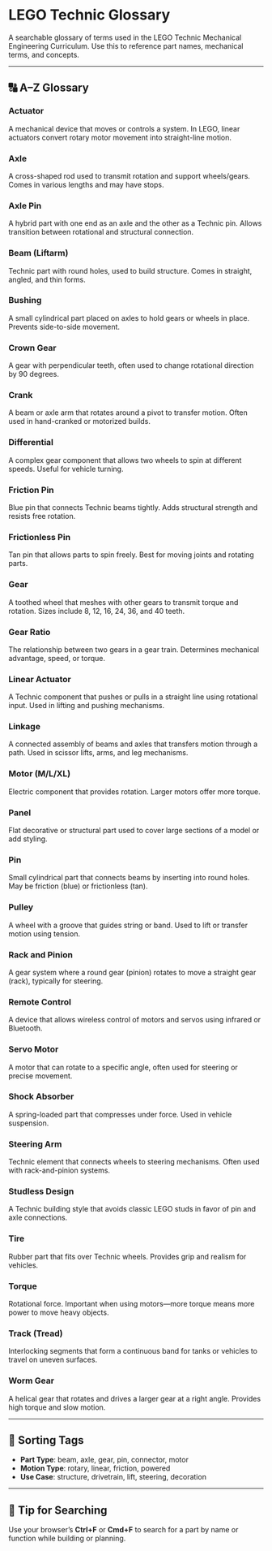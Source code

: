# LEGO Technic Glossary

A searchable glossary of terms used in the LEGO Technic Mechanical Engineering Curriculum. Use this to reference part names, mechanical terms, and concepts.

---

## 🔠 A–Z Glossary

### **Actuator**
A mechanical device that moves or controls a system. In LEGO, linear actuators convert rotary motor movement into straight-line motion.

### **Axle**
A cross-shaped rod used to transmit rotation and support wheels/gears. Comes in various lengths and may have stops.

### **Axle Pin**
A hybrid part with one end as an axle and the other as a Technic pin. Allows transition between rotational and structural connection.

### **Beam (Liftarm)**
Technic part with round holes, used to build structure. Comes in straight, angled, and thin forms.

### **Bushing**
A small cylindrical part placed on axles to hold gears or wheels in place. Prevents side-to-side movement.

### **Crown Gear**
A gear with perpendicular teeth, often used to change rotational direction by 90 degrees.

### **Crank**
A beam or axle arm that rotates around a pivot to transfer motion. Often used in hand-cranked or motorized builds.

### **Differential**
A complex gear component that allows two wheels to spin at different speeds. Useful for vehicle turning.

### **Friction Pin**
Blue pin that connects Technic beams tightly. Adds structural strength and resists free rotation.

### **Frictionless Pin**
Tan pin that allows parts to spin freely. Best for moving joints and rotating parts.

### **Gear**
A toothed wheel that meshes with other gears to transmit torque and rotation. Sizes include 8, 12, 16, 24, 36, and 40 teeth.

### **Gear Ratio**
The relationship between two gears in a gear train. Determines mechanical advantage, speed, or torque.

### **Linear Actuator**
A Technic component that pushes or pulls in a straight line using rotational input. Used in lifting and pushing mechanisms.

### **Linkage**
A connected assembly of beams and axles that transfers motion through a path. Used in scissor lifts, arms, and leg mechanisms.

### **Motor (M/L/XL)**
Electric component that provides rotation. Larger motors offer more torque.

### **Panel**
Flat decorative or structural part used to cover large sections of a model or add styling.

### **Pin**
Small cylindrical part that connects beams by inserting into round holes. May be friction (blue) or frictionless (tan).

### **Pulley**
A wheel with a groove that guides string or band. Used to lift or transfer motion using tension.

### **Rack and Pinion**
A gear system where a round gear (pinion) rotates to move a straight gear (rack), typically for steering.

### **Remote Control**
A device that allows wireless control of motors and servos using infrared or Bluetooth.

### **Servo Motor**
A motor that can rotate to a specific angle, often used for steering or precise movement.

### **Shock Absorber**
A spring-loaded part that compresses under force. Used in vehicle suspension.

### **Steering Arm**
Technic element that connects wheels to steering mechanisms. Often used with rack-and-pinion systems.

### **Studless Design**
A Technic building style that avoids classic LEGO studs in favor of pin and axle connections.

### **Tire**
Rubber part that fits over Technic wheels. Provides grip and realism for vehicles.

### **Torque**
Rotational force. Important when using motors—more torque means more power to move heavy objects.

### **Track (Tread)**
Interlocking segments that form a continuous band for tanks or vehicles to travel on uneven surfaces.

### **Worm Gear**
A helical gear that rotates and drives a larger gear at a right angle. Provides high torque and slow motion.

---

## 🧰 Sorting Tags

- **Part Type**: beam, axle, gear, pin, connector, motor
- **Motion Type**: rotary, linear, friction, powered
- **Use Case**: structure, drivetrain, lift, steering, decoration

---

## 🧠 Tip for Searching

Use your browser’s **Ctrl+F** or **Cmd+F** to search for a part by name or function while building or planning.

